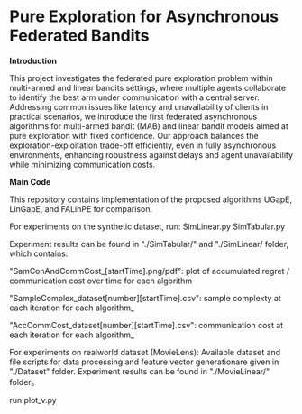 # Pure Exploration for Asynchronous Federated Bandits

**Introduction**

This project investigates the federated pure exploration problem within multi-armed and linear bandits settings, where multiple agents collaborate to identify the best arm under communication with a central server. Addressing common issues like latency and unavailability of clients in practical scenarios, we introduce the first federated asynchronous algorithms for multi-armed bandit (MAB) and linear bandit models aimed at pure exploration with fixed confidence. Our approach balances the exploration-exploitation trade-off efficiently, even in fully asynchronous environments, enhancing robustness against delays and agent unavailability while minimizing communication costs.


**Main Code**

This repository contains implementation of the proposed algorithms UGapE, LinGapE, and FALinPE for comparison. 

For experiments on the synthetic dataset, run: 
SimLinear.py 
SimTabular.py

Experiment results can be found in "./SimTabular/" and "./SimLinear/ folder, which contains: 

"SamConAndCommCost_[startTime].png/pdf": plot of accumulated regret / communication cost over time for each algorithm 

"SampleComplex_dataset[number][startTime].csv": sample complexty at each iteration for each algorithm_ 

"AccCommCost_dataset[number][startTime].csv": communication cost at each iteration for each algorithm_


For experiments on realworld dataset (MovieLens): 
Available dataset and file scripts for data processing and feature vector generationare given in "./Dataset" folder.
Experiment results can be found in "./MovieLinear/" folder。

run plot_v.py
